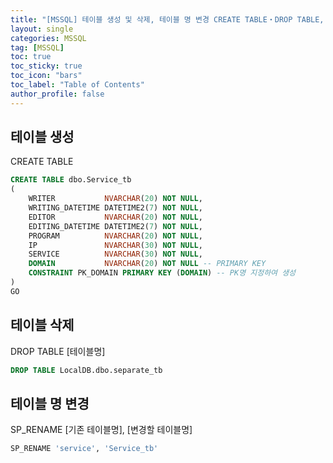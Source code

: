 ```yaml
---
title: "[MSSQL] 테이블 생성 및 삭제, 테이블 명 변경 CREATE TABLE・DROP TABLE, SP_RENAME"
layout: single
categories: MSSQL
tag: [MSSQL]
toc: true
toc_sticky: true
toc_icon: "bars"
toc_label: "Table of Contents"
author_profile: false
---
```


## 테이블 생성
CREATE TABLE
```sql
CREATE TABLE dbo.Service_tb
(
    WRITER           NVARCHAR(20) NOT NULL,
    WRITING_DATETIME DATETIME2(7) NOT NULL,
    EDITOR           NVARCHAR(20) NOT NULL,
    EDITING_DATETIME DATETIME2(7) NOT NULL,
    PROGRAM          NVARCHAR(20) NOT NULL,
    IP               NVARCHAR(30) NOT NULL,
    SERVICE          NVARCHAR(30) NOT NULL,
    DOMAIN           NVARCHAR(20) NOT NULL -- PRIMARY KEY
    CONSTRAINT PK_DOMAIN PRIMARY KEY (DOMAIN) -- PK명 지정하여 생성
)
GO
```

## 테이블 삭제
DROP TABLE [테이블명]
```sql
DROP TABLE LocalDB.dbo.separate_tb​
```

## 테이블 명 변경
SP_RENAME [기존 테이블명], [변경할 테이블명]
```sql
SP_RENAME 'service', 'Service_tb'
```